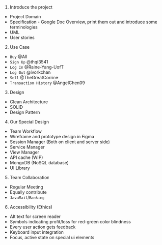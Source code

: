 1. Introduce the project

- Project Domain
- Specification - Google Doc Overview, print them out and introduce some terminologies
- UML
- User stories

2. Use Case

- `Buy` @All
- `Sign Up` @thqi3541
- `Log In` @Raine-Yang-UofT
- `Log Out` @ivorkchan
- `Sell` @TheGreatCorrine
- `Transaction History` @AngelChen09

3. Design

- Clean Architecture
- SOLID
- Design Pattern

4. Our Special Design

- Team Workflow
- Wireframe and prototype design in Figma
- Session Manager (Both on client and server side)
- Service Manager
- View Manager
- API cache (WIP)
- MongoDB (NoSQL database)
- UI Library

5. Team Collaboration

- Regular Meeting
- Equally contribute
- `JavaMail`/`Ranking`

6. Accessibility (Ethics)

- Alt text for screen reader
- Symbols indicating profit/loss for red-green color blindness
- Every user action gets feedback
- Keyboard input integration
- Focus, active state on special ui elements
